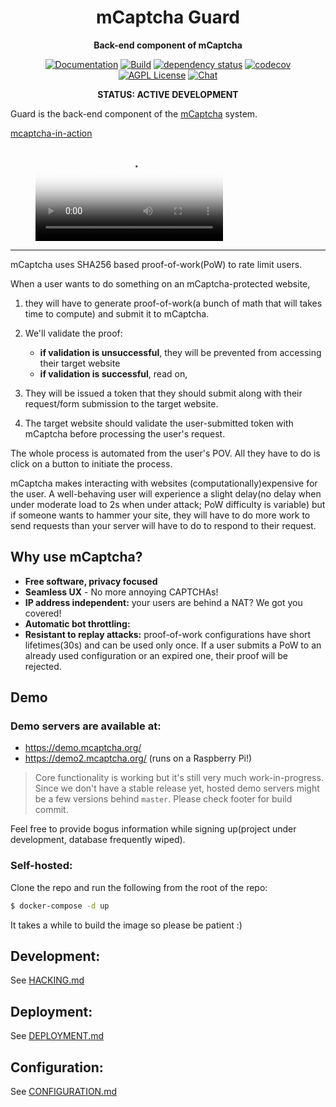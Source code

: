 <div align="center">
  <h1>mCaptcha Guard</h1>
  <p>
    <strong>Back-end component of mCaptcha</strong>
  </p>

[![Documentation](https://img.shields.io/badge/docs-master-blue?style=flat-square)](https://mcaptcha.github.io/guard/guard/)
[![Build](https://github.com/mCaptcha/guard/actions/workflows/linux.yml/badge.svg)](https://github.com/mCaptcha/guard/actions/workflows/linux.yml)
[![dependency status](https://deps.rs/repo/github/mCaptcha/guard/status.svg?style=flat-square)](https://deps.rs/repo/github/mCaptcha/guard)
[![codecov](https://codecov.io/gh/mCaptcha/guard/branch/master/graph/badge.svg?style=flat-square)](https://codecov.io/gh/mCaptcha/guard)
<br />
[![AGPL License](https://img.shields.io/badge/license-AGPL-blue.svg?style=flat-square)](http://www.gnu.org/licenses/agpl-3.0)
[![Chat](https://img.shields.io/badge/matrix-+mcaptcha:matrix.batsense.net-purple?style=flat-square)](https://matrix.to/#/+mcaptcha:matrix.batsense.net)

**STATUS: ACTIVE DEVELOPMENT**

</div>

</div>

Guard is the back-end component of the [mCaptcha](https://mcaptcha.org)
system.

[mcaptcha-in-action]('./docs/res/widget-in-action.mp4)

<figure class="video_container">
  <video controls="true" allowfullscreen="true" poster="./docs/res/widget-in-action-poster.png" >
    <source src="./docs/res/widget-in-action.mp4" type="video/mp4">
  </video>
</figure>

---

mCaptcha uses SHA256 based proof-of-work(PoW) to rate limit users.

When a user wants to do something on an mCaptcha-protected website,

1. they will have to generate proof-of-work(a bunch of math that will takes
   time to compute) and submit it to mCaptcha.

2. We'll validate the proof:

   - **if validation is unsuccessful**, they will be prevented from
     accessing their target website
   - **if validation is successful**, read on,

3. They will be issued a token that they should submit along
   with their request/form submission to the target website.

4. The target website should validate the user-submitted token with mCaptcha
   before processing the user's request.

The whole process is automated from the user's POV. All they have to do
is click on a button to initiate the process.

mCaptcha makes interacting with websites (computationally)expensive for
the user. A well-behaving user will experience a slight delay(no delay
when under moderate load to 2s when under attack; PoW difficulty is
variable) but if someone wants to hammer your site, they will have to do
more work to send requests than your server will have to do to respond
to their request.

## Why use mCaptcha?

- **Free software, privacy focused**
- **Seamless UX** - No more annoying CAPTCHAs!
- **IP address independent:** your users are behind a NAT? We got you covered!
- **Automatic bot throttling:**
- **Resistant to replay attacks:** proof-of-work configurations have
  short lifetimes(30s) and can be used only once. If a user submits a
  PoW to an already used configuration or an expired one, their proof
  will be rejected.

## Demo

### Demo servers are available at:

- https://demo.mcaptcha.org/
- https://demo2.mcaptcha.org/ (runs on a Raspberry Pi!)

> Core functionality is working but it's still very much
> work-in-progress. Since we don't have a stable release yet, hosted
> demo servers might be a few versions behind `master`. Please check footer for
> build commit.

Feel free to provide bogus information while signing up(project under
development, database frequently wiped).

### Self-hosted:

Clone the repo and run the following from the root of the repo:

```bash
$ docker-compose -d up
```

It takes a while to build the image so please be patient :)

## Development:

See [HACKING.md](./docs/HACKING.md)

## Deployment:

See [DEPLOYMENT.md](./docs/DEPLOYMET.md)

## Configuration:

See [CONFIGURATION.md](./docs/CONFIGURATION.md)
